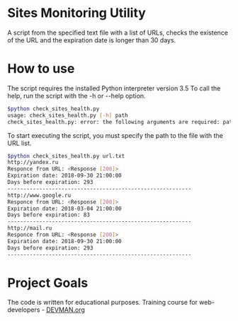 # Sites Monitoring Utility

A script from the specified text file with a list of URLs, checks the existence of the URL and the expiration date is longer than 30 days.

# How to use

The script requires the installed Python interpreter version 3.5 To call the help, run the script with the -h or --help option.

```Bash
$python check_sites_health.py
usage: check_sites_health.py [-h] path
check_sites_health.py: error: the following arguments are required: path
```

To start executing the script, you must specify the path to the file with the URL list.

```Bash
$python check_sites_health.py url.txt
http://yandex.ru
Responce from URL: <Response [200]>
Expiration date: 2018-09-30 21:00:00
Days before expiration: 293
----------------------------------------------------------
http://www.google.ru
Responce from URL: <Response [200]>
Expiration date: 2018-03-04 21:00:00
Days before expiration: 83
----------------------------------------------------------
http://mail.ru
Responce from URL: <Response [200]>
Expiration date: 2018-09-30 21:00:00
Days before expiration: 293
----------------------------------------------------------
```

# Project Goals

The code is written for educational purposes. Training course for web-developers - [DEVMAN.org](https://devman.org)
